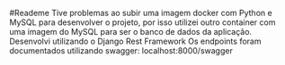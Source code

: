 #Reademe
Tive problemas ao subir uma imagem docker com Python e MySQL para desenvolver o projeto, por isso utilizei outro container com uma imagem do MySQL para ser o banco de dados da aplicação.
Desenvolvi utilizando o Django Rest Framework
Os endpoints foram documentados utilizando swagger: localhost:8000/swagger
